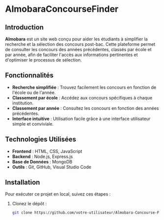 # AlmobaraConcourseFinder

## Introduction
**Almobara** est un site web conçu pour aider les étudiants à simplifier la recherche et la sélection des concours post-bac. Cette plateforme permet de consulter les concours des années précédentes, classés par école et par année, afin de faciliter l'accès aux informations pertinentes et d'optimiser le processus de sélection.

## Fonctionnalités
- **Recherche simplifiée** : Trouvez facilement les concours en fonction de l'école ou de l'année.
- **Classement par école** : Accédez aux concours spécifiques à chaque institution.
- **Classement par année** : Consultez les concours en fonction des années précédentes.
- **Interface intuitive** : Utilisation facile grâce à une interface utilisateur simple et conviviale.

## Technologies Utilisées
- **Frontend** : HTML, CSS, JavaScript
- **Backend** : Node.js, Express.js
- **Base de Données** : MongoDB
- **Outils** : Git, GitHub, Visual Studio Code

## Installation
Pour exécuter ce projet en local, suivez ces étapes :

1. Clonez le dépôt :
   ```bash
   git clone https://github.com/votre-utilisateur/Almobara-Concourse-Finder.git
